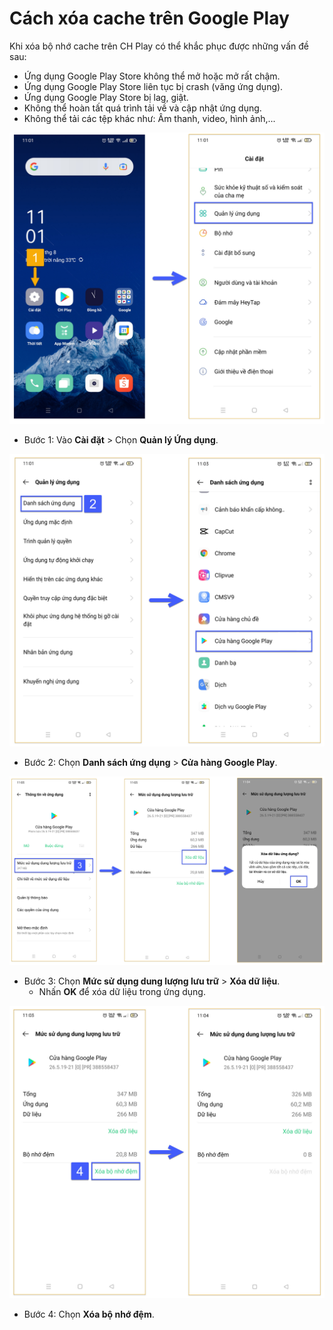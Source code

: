 # Cách xóa cache trên Google Play

Khi xóa bộ nhớ cache trên CH Play có thể khắc phục được những vấn đề sau:

- Ứng dụng Google Play Store không thể mở hoặc mở rất chậm.
- Ứng dụng Google Play Store liên tục bị crash (văng ứng dụng).
- Ứng dụng Google Play Store bị lag, giật.
- Không thể hoàn tất quá trình tải về và cập nhật ứng dụng.
- Không thể tải các tệp khác như: Âm thanh, video, hình ảnh,...

<span class="icon-left5" >![Manage device ](/docs/assets/images/web-interface/faq/ch-play-1.jpg)

  - Bước 1: Vào **Cài đặt** > Chọn **Quản lý Ứng dụng**.

<span class="icon-left5" >![Manage device ](/docs/assets/images/web-interface/faq/ch-play-2.jpg)

  - Bước 2: Chọn **Danh sách ứng dụng** >  **Cửa hàng Google Play**.

<span class="icon-left6" >![Manage device ](/docs/assets/images/web-interface/faq/ch-play-3.jpg)

  - Bước 3: Chọn **Mức sử dụng dung lượng lưu trữ** >  **Xóa dữ liệu**.
    - Nhấn **OK** để xóa dữ liệu trong ứng dụng.

<span class="icon-left5" >![Manage device ](/docs/assets/images/web-interface/faq/ch-play-4.jpg)

  - Bước 4: Chọn **Xóa bộ nhớ đệm**.


